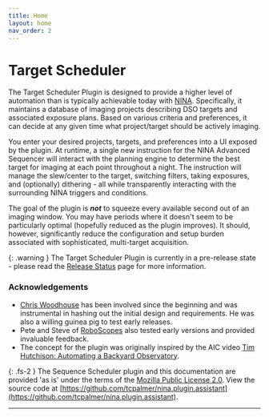 ```yaml
---
title: Home
layout: home
nav_order: 2
---
```


# Target Scheduler

The Target Scheduler Plugin is designed to provide a higher level of automation than is typically achievable today with [NINA](https://nighttime-imaging.eu/). Specifically, it maintains a database of imaging projects describing DSO targets and associated exposure plans. Based on various criteria and preferences, it can decide at any given time what project/target should be actively imaging.

You enter your desired projects, targets, and preferences into a UI exposed by the plugin. At runtime, a single new instruction for the NINA Advanced Sequencer will interact with the planning engine to determine the best target for imaging at each point throughout a night. The instruction will manage the slew/center to the target, switching filters, taking exposures, and (optionally) dithering - all while transparently interacting with the surrounding NINA triggers and conditions.

The goal of the plugin is **_not_** to squeeze every available second out of an imaging window.  You may have periods where it doesn't seem to be particularly optimal (hopefully reduced as the plugin improves).  It should, however, significantly reduce the configuration and setup burden associated with sophisticated, multi-target acquisition.

{: .warning }
The Target Scheduler Plugin is currently in a pre-release state - please read the [Release Status](release.html) page for more information.

### Acknowledgements
* [Chris Woodhouse](https://www.digitalastrophotography.co.uk/about.html) has been involved since the beginning and was instrumental in hashing out the initial design and requirements.  He was also a willing guinea pig to test early releases.
* Pete and Steve of [RoboScopes](https://www.roboscopes.com/) also tested early versions and provided invaluable feedback.
* The concept for the plugin was originally inspired by the AIC video [Tim Hutchison: Automating a Backyard Observatory](https://youtu.be/a4IkAUZkXH0).


{: .fs-2 }
The Sequence Scheduler plugin and this documentation are provided 'as is' under the terms of the [Mozilla Public License 2.0](https://github.com/tcpalmer/nina.plugin.assistant/blob/main/LICENSE.txt).  View the source code at [https://github.com/tcpalmer/nina.plugin.assistant](https://github.com/tcpalmer/nina.plugin.assistant).

----

[Just the Docs]: https://just-the-docs.github.io/just-the-docs/
[GitHub Pages]: https://docs.github.com/en/pages
[README]: https://github.com/just-the-docs/just-the-docs-template/blob/main/README.md
[Jekyll]: https://jekyllrb.com
[GitHub Pages / Actions workflow]: https://github.blog/changelog/2022-07-27-github-pages-custom-github-actions-workflows-beta/
[use this template]: https://github.com/just-the-docs/just-the-docs-template/generate
